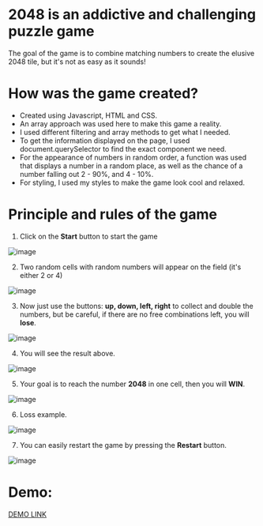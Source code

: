 # 2048 is an addictive and challenging puzzle game

The goal of the game is to combine matching numbers to create the elusive 2048 tile, but it's not as easy as it sounds!

# How was the game created?
* Created using Javascript, HTML and CSS.
* An array approach was used here to make this game a reality.
* I used different filtering and array methods to get what I needed.
* To get the information displayed on the page, I used document.querySelector to find the exact component we need.
* For the appearance of numbers in random order, a function was used that displays a number in a random place, as well as the chance of a number falling out 2 - 90%, and 4 - 10%.
* For styling, I used my styles to make the game look cool and relaxed.

# Principle and rules of the game

1. Click on the **Start** button to start the game

![image](https://user-images.githubusercontent.com/114435233/230659551-f64f0eab-9f09-4961-88f2-197ad693d7b6.png)

2. Two random cells with random numbers will appear on the field (it's either 2 or 4)

![image](https://user-images.githubusercontent.com/114435233/230660615-95d5bd7d-1576-4304-97e7-a5e8aa42f6b5.png)

3. Now just use the buttons: **up, down, left, right** to collect and double the numbers, but be careful, if there are no free combinations left, you will **lose**.

![image](https://user-images.githubusercontent.com/114435233/230660045-eaa79a79-e3b9-43ef-841a-7c8eb0d15540.png)

4. You will see the result above.

![image](https://user-images.githubusercontent.com/114435233/230660147-a5b0524e-5a97-407a-88b7-17e423d39e19.png)

5. Your goal is to reach the number **2048** in one cell, then you will **WIN**.

![image](https://user-images.githubusercontent.com/114435233/230660784-cf41d7f2-737a-419d-813b-5e2f2e932086.png)

6. Loss example.

![image](https://user-images.githubusercontent.com/114435233/230660311-b59a0349-8418-417a-91da-00ae6091dfd4.png)

7. You can easily restart the game by pressing the **Restart** button.

![image](https://user-images.githubusercontent.com/114435233/230660921-ee406abc-7fde-4a47-81dc-40532b2e3c2a.png)




# Demo:
[DEMO LINK](https://mykola-hadupiak.github.io/2048_game/)
